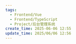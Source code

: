 ```yaml
---
tags:
  - Frontend/Vue
  - Frontend/TypeScript
  - Project/后台管理系统
create_time: 2025-06-06 12:55
update_time: 2025/06/06 12:56
---
```

